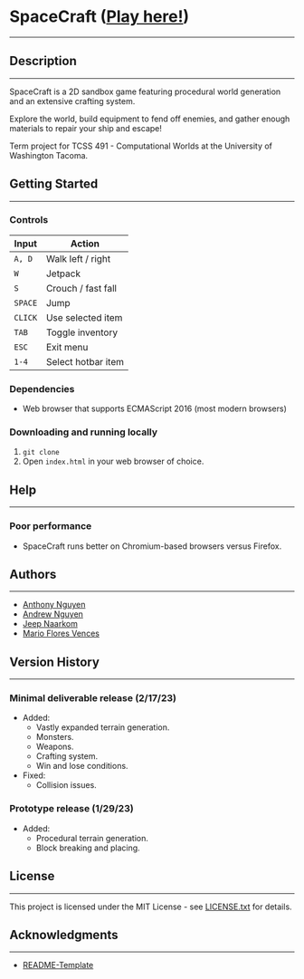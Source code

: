 # SpaceCraft ([Play here!](https://otherandrew.github.io/491-project/))

---

## Description

---

SpaceCraft is a 2D sandbox game featuring procedural world generation and an extensive crafting system.

Explore the world, build equipment to fend off enemies, and gather enough materials to repair your ship and escape!

Term project for TCSS 491 - Computational Worlds at the University of Washington Tacoma.

## Getting Started

---

### Controls
| Input   | Action             |
|---------|--------------------|
| `A, D`  | Walk left / right  |
| `W`     | Jetpack            |
| `S`     | Crouch / fast fall |
| `SPACE` | Jump               |
| `CLICK` | Use selected item  |
| `TAB`   | Toggle inventory   |
| `ESC`   | Exit menu          |
| `1-4`   | Select hotbar item |

### Dependencies

- Web browser that supports ECMAScript 2016 (most modern browsers)

### Downloading and running locally

1. `git clone `
2. Open `index.html` in your web browser of choice.

## Help

---

### Poor performance
- SpaceCraft runs better on Chromium-based browsers versus Firefox.

## Authors

---

- [Anthony Nguyen](https://github.com/anguyenq)
- [Andrew Nguyen](https://github.com/OtherAndrew)
- [Jeep Naarkom](https://github.com/codracula)
- [Mario Flores Vences](https://github.com/mfvcreative)

## Version History

---

### Minimal deliverable release (2/17/23)

- Added:
  - Vastly expanded terrain generation.
  - Monsters.
  - Weapons.
  - Crafting system.
  - Win and lose conditions.
- Fixed:
  - Collision issues.

###  Prototype release (1/29/23)

- Added:
  - Procedural terrain generation.
  - Block breaking and placing.

## License

---

This project is licensed under the MIT License - see [LICENSE.txt](LICENSE.txt) for details.

## Acknowledgments

---

- [README-Template](https://gist.github.com/DomPizzie/7a5ff55ffa9081f2de27c315f5018afc)
